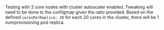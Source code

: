 Testing with 2 core nodes with cluster autoscaler enabled.  Tweaking will need
to be done to the configmap given the ratio provided.  Based on the defined
`coresPerReplica: 20` for each 20 cores in the cluster, there will be 1
overprovisioning pod replica.
